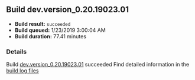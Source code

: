 ## Build dev.version_0.20.19023.01
- **Build result:** `succeeded`
- **Build queued:** 1/23/2019 3:00:04 AM
- **Build duration:** 77.41 minutes
### Details
Build [dev.version_0.20.19023.01](https://winappstudio.visualstudio.com/web/build.aspx?pcguid=a4ef43be-68ce-4195-a619-079b4d9834c2&builduri=vstfs%3a%2f%2f%2fBuild%2fBuild%2f26954) succeeded
Find detailed information in the [build log files](https://uwpctdiags.blob.core.windows.net/buildlogs/dev.version_0.20.19023.01_logs.zip)

